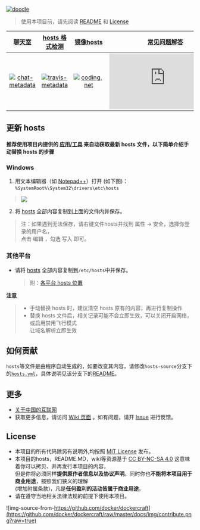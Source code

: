 [![doodle]][doodle-story]

[doodle]: https://www.google.com/logos/doodles/2015/holidays-2015-day-3-6399865393250304-hp2x.jpg "春节快乐!"
[doodle-story]: https://www.google.com.hk/search?q=%E6%98%A5%E8%8A%82

> 使用本项目前，请先阅读 [README](README.md) 和 [License](#license)

|      [聊天室][chat-room]       |    [hosts 格式检测][travis-status]    |  [镜像hosts][mirror_of_hosts]  |  [常见问题解答][faq] |
| :----------------------------: | :-----------------------------------: |  :---------------------------: |  :-----------------: |
|  [![chat-metadata]][chat-room] |  [![travis-metadata]][travis-status]  |  [![coding.net]][coding-link]  |  [![faq-icon]][faq]  |

[chat-metadata]: https://badges.gitter.im/racaljk/hosts.svg "Join the chat"
[chat-room]: https://gitter.im/racaljk/hosts?utm_source=badge&utm_medium=badge&utm_campaign=pr-badge&utm_content=badge "Gitter chat room"
[travis-metadata]: https://travis-ci.org/racaljk/hosts.svg "Travis CI Metadata"
[travis-status]: https://travis-ci.org/racaljk/hosts "Travis CI Status"
[coding.net]: https://cloud.githubusercontent.com/assets/7419875/21286217/c6642eb2-c488-11e6-94b1-8ad01d31ac9d.png
[coding-link]: https://coding.net/u/scaffrey/p/hosts/git "Coding"
[mirror_of_hosts]: https://coding.net/u/scaffrey/p/hosts/git/raw/master/hosts
[faq-icon]: http://www.easyicon.net/api/resizeApi.php?id=1190784&size=48
[faq]: https://github.com/racaljk/hosts/wiki/The-hosts-FAQ

## 更新 hosts
#### 推荐使用项目内提供的 [应用/工具](tools) 来自动获取最新 hosts 文件，以下简单介绍手动替换 hosts 的步骤

### Windows

1. 用文本编辑器（如 [Notepad++](https://notepad-plus-plus.org/)）打开 (如下图)：`%SystemRoot%\System32\drivers\etc\hosts`

  > ![](https://i.imgur.com/BwW2cft.jpg)

2. 将 [hosts][github-hosts] 全部内容复制到上面的文件内并保存。

  > 注：如果遇到无法保存，请右键文件hosts并找到 属性 -> 安全，选择你登录的用户名，<br/>
  > 点击 编辑 ，勾选 写入 即可。

### 其他平台

- 请将 [hosts][github-hosts] 全部内容复制到`/etc/hosts`中并保存。

  > 附：[各平台 hosts 位置](https://github.com/racaljk/hosts/wiki/各平台-hosts-文件位置)

**注意**
  >  - 手动替换 hosts 时，建议清空 hosts 原有的内容，再进行复制操作
  >  - 替换 hosts 文件后，相关记录可能不会立即生效，可以关闭开启网络，或启用禁用飞行模式<br/>
  >    让域名解析立即生效

## 如何贡献

`hosts`等文件是由程序自动生成的，如要改变其内容，请修改`hosts-source`分支下的[`hosts.yml`](https://github.com/racaljk/hosts/blob/hosts-source/hosts.yml)，具体说明见该分支下的[README](https://github.com/racaljk/hosts/tree/hosts-source)。

## 更多

- [关于中国的互联网](https://github.com/racaljk/hosts/wiki/关于中国的互联网)
- 获取更多信息，请访问 [Wiki 页面](https://github.com/racaljk/hosts/wiki) 。如有问题，请开 [Issue](https://github.com/racaljk/hosts/issues) 进行反馈。


## License

- 本项目的所有代码除另有说明外,均按照 [MIT License](LICENSE) 发布。
- 本项目的hosts，README.MD，wiki等资源基于 [CC BY-NC-SA 4.0][CC-NC-SA-4.0] 这意味着你可以拷贝、并再发行本项目的内容，<br/>
  但是你将必须同样**提供原作者信息以及协议声明**。同时你也**不能将本项目用于商业用途**，按照我们狭义的理解<br/>
  (增加附属条款)，凡是**任何盈利的活动皆属于商业用途**。
- 请在遵守当地相关法律法规的前提下使用本项目。

![img-source-from-https://github.com/docker/dockercraft](https://github.com/docker/dockercraft/raw/master/docs/img/contribute.png?raw=true)

[github-hosts]: https://raw.githubusercontent.com/racaljk/hosts/master/hosts "hosts on Github"
[CC-NC-SA-4.0]: https://creativecommons.org/licenses/by-nc-sa/4.0/deed.zh
